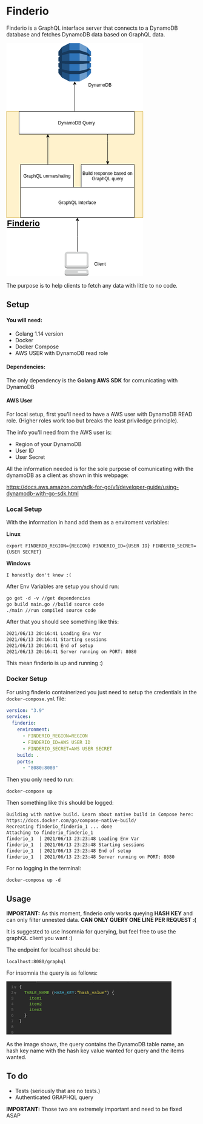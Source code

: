 # Finderio

Finderio is a GraphQL interface server that connects to a DynamoDB database and fetches DynamoDB data based on GraphQL data.


![FinderioDesign](./images/Finderio.png)

The purpose is to help clients to fetch any data with little to no code.

## Setup

#### You will need: 

- Golang 1.14 version
- Docker
- Docker Compose
- AWS USER with DynamoDB read role

#### Dependencies:

The only dependency is the <b>Golang AWS SDK</b> for comunicating with DynamoDB

#### AWS User

For local setup, first you'll need to have a AWS user with DynamoDB READ role. (Higher roles work too but breaks the least priviledge principle).

The info you'll need from the AWS user is:

- Region of your DynamoDB 
- User ID
- User Secret

All the information needed is for the sole purpose of comunicating with the dynamoDB as a client as shown in this webpage:

https://docs.aws.amazon.com/sdk-for-go/v1/developer-guide/using-dynamodb-with-go-sdk.html
### Local Setup




With the information in hand add them as a enviroment variables: 

<b> Linux</b>
```
export FINDERIO_REGION={REGION} FINDERIO_ID={USER ID} FINDERIO_SECRET={USER SECRET}
```

<b> Windows </b>

```
I honestly don't know :(
```

After Env Variables are setup you should run:

```golang
go get -d -v //get dependencies
go build main.go //build source code
./main //run compiled source code
```

After that you should see something like this:

```
2021/06/13 20:16:41 Loading Env Var
2021/06/13 20:16:41 Starting sessions
2021/06/13 20:16:41 End of setup
2021/06/13 20:16:41 Server running on PORT: 8080
```

This mean finderio is up and running :)

### Docker Setup

For using finderio containerized you just need to setup the credentials in the `docker-compose.yml` file:

```yaml
version: "3.9"
services:
  finderio:
    environment:
      - FINDERIO_REGION=REGION
      - FINDERIO_ID=AWS USER ID
      - FINDERIO_SECRET=AWS USER SECRET
    build: .
    ports:
      - "8080:8080"
```

Then you only need to run: 

```
docker-compose up
```
Then something like this should be logged:

```
Building with native build. Learn about native build in Compose here: https://docs.docker.com/go/compose-native-build/
Recreating finderio_finderio_1 ... done
Attaching to finderio_finderio_1
finderio_1  | 2021/06/13 23:23:48 Loading Env Var
finderio_1  | 2021/06/13 23:23:48 Starting sessions
finderio_1  | 2021/06/13 23:23:48 End of setup
finderio_1  | 2021/06/13 23:23:48 Server running on PORT: 8080

```
For no logging in the terminal:

```
docker-compose up -d
```

## Usage

<b>IMPORTANT:</b>
As this moment, finderio only works queying <b>HASH KEY</b> and can only filter unnested data. <b> CAN ONLY QUERY ONE LINE PER REQUEST :(</B>

It is suggested to use Insomnia for querying, but feel free to use the graphQL client you want :)

The endpoint for localhost should be:
```
localhost:8080/graphql
```

For insomnia the query is as follows:

![GRAPHQL EXAMPLE 1](./images/graphQLexp1.png)

As the image shows, the query contains the DynamoDB table name, an hash key name with the hash key value wanted for query and the items wanted.



## To do


- Tests (seriously that are no tests.)
- Authenticated GRAPHQL query

<b>IMPORTANT:</b> Those two are extremely important and need to be fixed ASAP